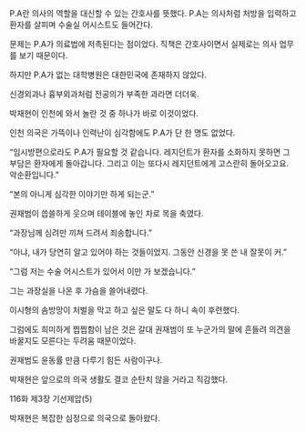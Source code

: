 P.A란 의사의 역할을 대신할 수 있는 간호사를 뜻했다. P.A는 의사처럼 처방을 입력하고 환자를 살피며 수술실 어시스트도 들어간다.

문제는 P.A가 의료법에 저촉된다는 점이었다. 직책은 간호사이면서 실제로는 의사 업무를 보기 때문이다.

하지만 P.A가 없는 대학병원은 대한민국에 존재하지 않았다.

신경외과나 흉부외과처럼 전공의가 부족한 과라면 더더욱.

박재현이 인천에 와서 놀란 것 중 하나가 바로 이것이었다.

인천 의국은 가뜩이나 인력난이 심각함에도 P.A가 단 한 명도 없었다.

“임시방편으로라도 P.A가 필요할 것 같습니다. 레지던트가 환자를 소화하지 못하면 그 부담은 환자에게 돌아갑니다. 그리고 이는 또다시 레지던트에게 고스란히 돌아오고요. 악순환입니다.”

“본의 아니게 심각한 이야기만 하게 되는군.”

권재범이 씁쓸하게 웃으며 테이블에 놓인 차로 목을 축였다.

“과장님께 심려만 끼쳐 드려서 죄송합니다.”

“아냐, 내가 당연히 알고 있어야 하는 것들이었지. 그동안 신경을 못 쓴 내 잘못이 커.”

“그럼 저는 수술 어시스트가 있어서 이만 가 보겠습니다.”

그는 과장실을 나온 후 가슴을 쓸어내렸다.

이시형의 솜방망이 처벌을 막고 하고 싶은 말도 다 하니 속이 후련했다.

그럼에도 희미하게 찝찝함이 남은 것은 갈대 권재범이 또 누군가의 말에 흔들려 의견을 바꿀지도 모른다는 두려움 때문이었다.

권재범도 윤동률 만큼 다루기 힘든 사람이구나.

박재현은 앞으로의 의국 생활도 결코 순탄치 않을 거라고 직감했다.

116화 제3장 기선제압(5)

박재현은 복잡한 심정으로 의국으로 돌아왔다.